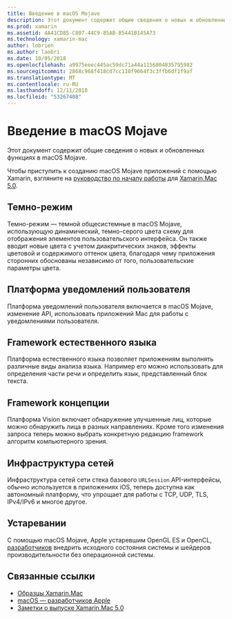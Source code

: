 ```yaml
---
title: Введение в macOS Mojave
description: Этот документ содержит общие сведения о новых и обновленных функциях в macOS Mojave.
ms.prod: xamarin
ms.assetid: 4A41CD85-C807-44C9-85AB-B5441B145A73
ms.technology: xamarin-mac
author: lobrien
ms.author: laobri
ms.date: 10/05/2018
ms.openlocfilehash: a9975eeec445ac59dc71a44a1156804835795982
ms.sourcegitcommit: 2868c968f418cd7cc110f9664f3c3ffb6df1f9af
ms.translationtype: MT
ms.contentlocale: ru-RU
ms.lasthandoff: 12/11/2018
ms.locfileid: "53267408"
---
```

# <a name="introduction-to-macos-mojave"></a>Введение в macOS Mojave

Этот документ содержит общие сведения о новых и обновленных функциях в macOS Mojave.

Чтобы приступить к созданию macOS Mojave приложений с помощью Xamarin, взгляните на [руководство по началу работы](~/mac/platform/introduction-to-macos-mojave/get-started.md) для [Xamarin.Mac 5.0](https://developer.xamarin.com/releases/mac/xamarin.mac_5/xamarin.mac_5.0/).

## <a name="dark-mode"></a>Темно-режим

Темно-режим — темной общесистемные в macOS Mojave, использующую динамический, темно-серого цвета схему для отображения элементов пользовательского интерфейса. Он также вводит новые цвета с учетом диакритических знаков, эффекты цветовой и содержимого оттенок цвета, благодаря чему приложения сторонних обоснованы независимо от того, пользовательские параметры цвета.

## <a name="user-notifications-framework"></a>Платформа уведомлений пользователя

Платформа уведомлений пользователя включается в macOS Mojave, изменение API, использовать приложений Mac для работы с уведомлениями пользователя.

## <a name="natural-language-framework"></a>Framework естественного языка

Платформа естественного языка позволяет приложениям выполнять различные виды анализа языка. Например его можно использовать для определения части речи и определить язык, представленный блок текста.

## <a name="vision-framework"></a>Framework концепции

Платформа Vision включает обнаружение улучшенные лиц, которые можно обнаружить лица в разных направлениях. Кроме того изменения запроса теперь можно выбрать конкретную редакцию framework алгоритм компьютерного зрения.

## <a name="network-framework"></a>Инфраструктура сетей

Инфраструктура сетей сети стека базового `URLSession` API-интерфейсы, обычно используется в приложениях iOS, теперь доступна как автономный платформу, что упрощает для работы с TCP, UDP, TLS, IPv4/IPv6 и многое другое.

## <a name="deprecations"></a>Устаревании

С помощью macOS Mojave, Apple устаревшим OpenGL ES и OpenCL, [разработчиков](https://developer.apple.com/macos/whats-new/) внедрить исходного состояния системы и шейдеров производительности без операционной системы.

## <a name="related-links"></a>Связанные ссылки

- [Образцы Xamarin.Mac](https://developer.xamarin.com/samples/mac/)
- [macOS — разработчиков Apple](https://developer.apple.com/macos/)
- [Заметки о выпуске Xamarin.Mac 5.0](https://docs.microsoft.com/xamarin/mac/release-notes/5/5.0/)
